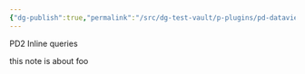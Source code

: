 ```yaml
---
{"dg-publish":true,"permalink":"/src/dg-test-vault/p-plugins/pd-dataview/pd-2-inline-queries/"}
---
```




PD2 Inline queries

this note is about foo
